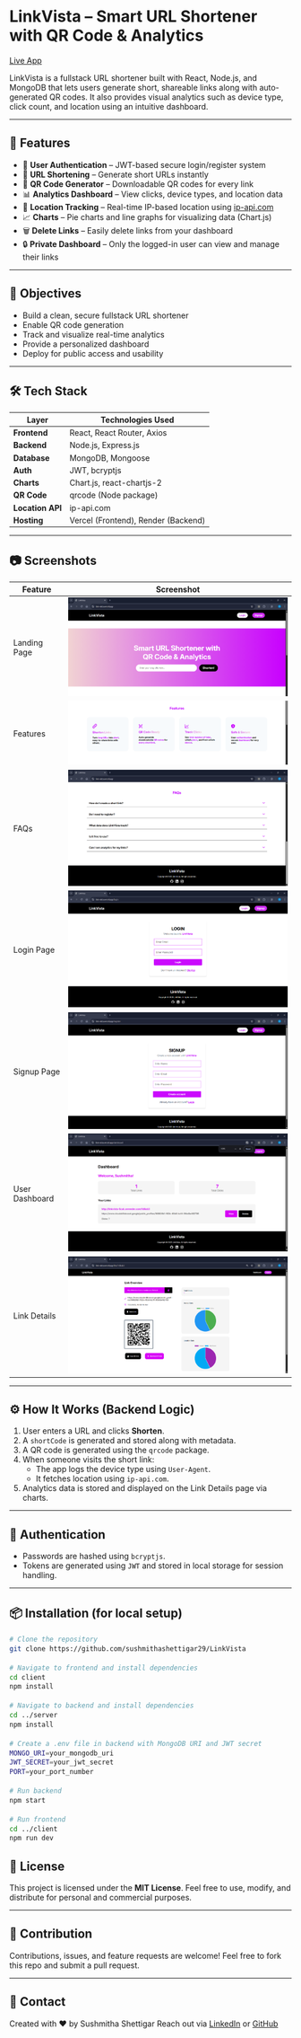 # LinkVista – Smart URL Shortener with QR Code & Analytics

[Live App](https://link-vista.vercel.app/)

LinkVista is a fullstack URL shortener built with React, Node.js, and MongoDB that lets users generate short, shareable links along with auto-generated QR codes. It also provides visual analytics such as device type, click count, and location using an intuitive dashboard.

---

## 🚀 Features

- 🔐 **User Authentication** – JWT-based secure login/register system
- 🔗 **URL Shortening** – Generate short URLs instantly
- 📱 **QR Code Generator** – Downloadable QR codes for every link
- 📊 **Analytics Dashboard** – View clicks, device types, and location data
- 🧭 **Location Tracking** – Real-time IP-based location using [ip-api.com](http://ip-api.com)
- 📈 **Charts** – Pie charts and line graphs for visualizing data (Chart.js)
- 🗑️ **Delete Links** – Easily delete links from your dashboard
- 🔒 **Private Dashboard** – Only the logged-in user can view and manage their links

---

## 🎯 Objectives

- Build a clean, secure fullstack URL shortener
- Enable QR code generation
- Track and visualize real-time analytics
- Provide a personalized dashboard
- Deploy for public access and usability

---

## 🛠️ Tech Stack

| Layer            | Technologies Used                   |
| ---------------- | ----------------------------------- |
| **Frontend**     | React, React Router, Axios          |
| **Backend**      | Node.js, Express.js                 |
| **Database**     | MongoDB, Mongoose                   |
| **Auth**         | JWT, bcryptjs                       |
| **Charts**       | Chart.js, react-chartjs-2           |
| **QR Code**      | qrcode (Node package)               |
| **Location API** | ip-api.com                          |
| **Hosting**      | Vercel (Frontend), Render (Backend) |

---

## 📷 Screenshots

| Feature        | Screenshot                                            |
| -------------- | ----------------------------------------------------- |
| Landing Page   | ![Landing Page](./Screenshots/landing.png)            |
| Features       | ![Features](./Screenshots/features.png)               |
| FAQs           | ![FAQs](./Screenshots/faqs.png)                       |
| Login Page     | ![Login Page](./Screenshots/login.png)                |
| Signup Page    | ![Signup Page](./Screenshots/signup.png)              |
| User Dashboard | ![User Dashboard](./Screenshots/userdashboard.png)    |
| Link Details   | ![Single Link Details](./Screenshots/linkdetails.png) |

---

## ⚙️ How It Works (Backend Logic)

1. User enters a URL and clicks **Shorten**.
2. A `shortCode` is generated and stored along with metadata.
3. A QR code is generated using the `qrcode` package.
4. When someone visits the short link:
   - The app logs the device type using `User-Agent`.
   - It fetches location using `ip-api.com`.
5. Analytics data is stored and displayed on the Link Details page via charts.

---

## 🔐 Authentication

- Passwords are hashed using `bcryptjs`.
- Tokens are generated using `JWT` and stored in local storage for session handling.

---

## 📦 Installation (for local setup)

```bash
# Clone the repository
git clone https://github.com/sushmithashettigar29/LinkVista

# Navigate to frontend and install dependencies
cd client
npm install

# Navigate to backend and install dependencies
cd ../server
npm install

# Create a .env file in backend with MongoDB URI and JWT secret
MONGO_URI=your_mongodb_uri
JWT_SECRET=your_jwt_secret
PORT=your_port_number

# Run backend
npm start

# Run frontend
cd ../client
npm run dev

```

## 📝 License

This project is licensed under the **MIT License**.
Feel free to use, modify, and distribute for personal and commercial purposes.

---

## 🙌 Contribution

Contributions, issues, and feature requests are welcome!
Feel free to fork this repo and submit a pull request.

---

## 💬 Contact

Created with ❤️ by Sushmitha Shettigar
Reach out via [LinkedIn](https://www.linkedin.com/in/sushmithashettigar/) or [GitHub](https://github.com/sushmithashettigar29)
```
